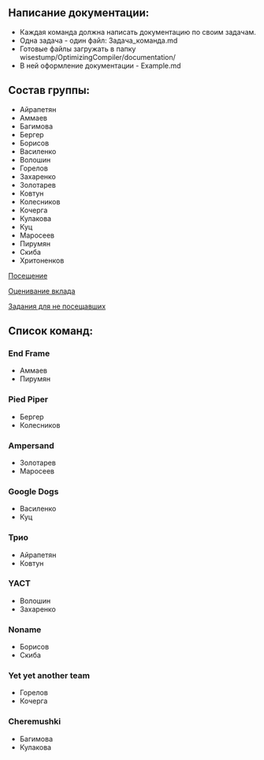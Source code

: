 ## Написание документации:
* Каждая команда должна написать документацию по своим задачам. 
* Одна задача - один файл: Задача_команда.md
* Готовые файлы загружать в папку wisestump/OptimizingCompiler/documentation/
* В ней оформление документации - Example.md

## Состав группы:
* Айрапетян
* Аммаев
* Багимова
* Бергер
* Борисов
* Василенко
* Волошин
* Горелов
* Захаренко
* Золотарев
* Ковтун
* Колесников
* Кочерга
* Кулакова
* Куц
* Маросеев
* Пирумян
* Скиба
* Хритоненков

[Посещение](https://docs.google.com/spreadsheets/d/1nqCRnxQ8e4WUuJopnV718vXQG6LPi29PySZhQeGYSOw/edit#gid=0)

[Оценивание вклада](https://docs.google.com/spreadsheets/d/1zwSrdDSbisponjYzz7TZCQg_SJJkTMlZSLBGs8I0Lq4/edit#gid=0)

[Задания для не посещавших](https://docs.google.com/document/d/1PSTwc1MkSHh8p4-5HYvztyo3EVKat5N_VNiDk0_bp7M/edit)

## Список команд:

### End Frame
* Аммаев
* Пирумян

### Pied Piper
* Бергер
* Колесников

### Ampersand
* Золотарев
* Маросеев

### Google Dogs
* Василенко
* Куц

### Трио
* Айрапетян
* Ковтун

### YACT
* Волошин
* Захаренко

### Noname
* Борисов
* Скиба

### Yet yet another team
* Горелов
* Кочерга

### Сheremushki
* Багимова
* Кулакова
